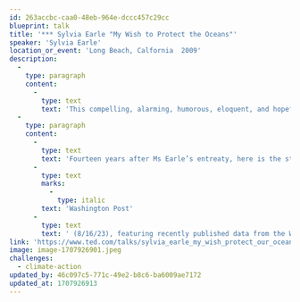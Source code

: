 ```yaml
---
id: 263accbc-caa0-48eb-964e-dccc457c29cc
blueprint: talk
title: '*** Sylvia Earle "My Wish to Protect the Oceans"'
speaker: 'Sylvia Earle'
location_or_event: 'Long Beach, Calfornia  2009'
description:
  -
    type: paragraph
    content:
      -
        type: text
        text: 'This compelling, alarming, humorous, eloquent, and hopeful presentation in Long Beach, California in 2009 by oceanographer Sylvia Earle becomes ever more relevant to our lives with every day that passes.'
  -
    type: paragraph
    content:
      -
        type: text
        text: 'Fourteen years after Ms Earle’s entreaty, here is the state of Earth’s water supplies, as delineated in the '
      -
        type: text
        marks:
          -
            type: italic
        text: 'Washington Post'
      -
        type: text
        text: ' (8/16/23), featuring recently published data from the World Resources Institute. Water stress now covers the planet.'
link: 'https://www.ted.com/talks/sylvia_earle_my_wish_protect_our_oceans'
image: image-1707926901.jpeg
challenges:
  - climate-action
updated_by: 46c097c5-771c-49e2-b8c6-ba6009ae7172
updated_at: 1707926913
---
```

